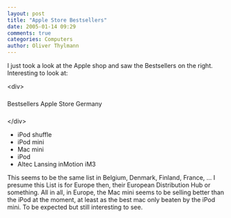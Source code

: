 ```yaml
---
layout: post
title: "Apple Store Bestsellers"
date: 2005-01-14 09:29
comments: true
categories: Computers
author: Oliver Thylmann
---
```



I just took a look at the Apple shop and saw the Bestsellers on the right. Interesting to look at:

&lt;div&gt;


### 
Bestsellers Apple Store Germany
 ###

&lt;/div&gt;
* iPod shuffle
* iPod mini
* Mac mini
* iPod
* Altec Lansing inMotion iM3

This seems to be the same list in Belgium, Denmark, Finland, France, ... I presume this List is for Europe then, their European Distribution Hub or something. All in all, in Europe, the Mac mini seems to be selling better than the iPod at the moment, at least as the best mac only beaten by the iPod mini. To be expected but still interesting to see.


